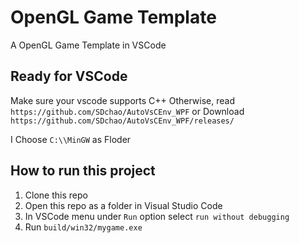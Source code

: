 # OpenGL Game Template
A OpenGL Game Template in VSCode

## Ready for VSCode
Make sure your vscode supports C++
Otherwise, read `https://github.com/SDchao/AutoVsCEnv_WPF` or Download `https://github.com/SDchao/AutoVsCEnv_WPF/releases/`

I Choose `C:\\MinGW` as Floder

## How to run this project

1.  Clone this repo
2.  Open this repo as a folder in Visual Studio Code
3.  In VSCode menu under `Run` option select `run without debugging`
4.  Run `build/win32/mygame.exe`